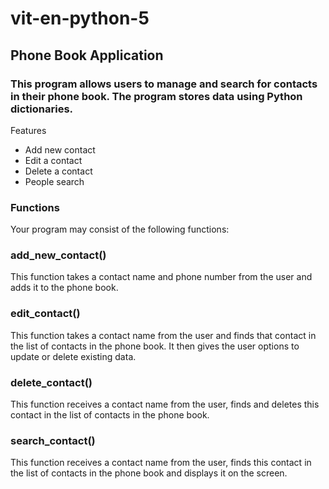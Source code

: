 # vit-en-python-5


## Phone Book Application

### This program allows users to manage and search for contacts in their phone book. The program stores data using Python dictionaries.

Features
 - Add new contact
 - Edit a contact
 - Delete a contact
 - People search

### Functions

Your program may consist of the following functions:

### add_new_contact()
This function takes a contact name and phone number from the user and adds it to the phone book.

### edit_contact()
This function takes a contact name from the user and finds that contact in the list of contacts in the phone book. It then gives the user options to update or delete existing data.

### delete_contact()
This function receives a contact name from the user, finds and deletes this contact in the list of contacts in the phone book.

### search_contact()
This function receives a contact name from the user, finds this contact in the list of contacts in the phone book and displays it on the screen.
